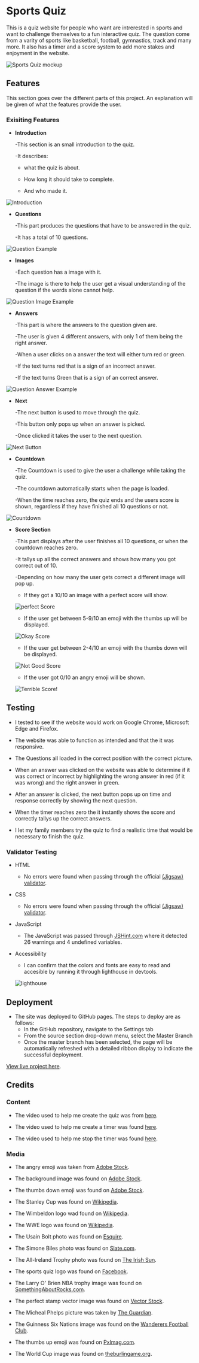 # Sports Quiz 

This is a quiz website for people who want are intrerested in sports and want to challenge themselves to a fun interactive quiz. The question come from a varity of sports like basketball, football, gymnastics, track and many more. It also has a timer and a score system to add more stakes and enjoyment in the website.

![Sports Quiz mockup](assets/images/sportsquiz.png)

## Features

This section goes over the different parts of this project. An explanation will be given of what the features provide the user.

### Exisiting Features
- __Introduction__
  
  -This section is an small introduction to the quiz.

  -It describes:
  
  - what the quiz is about.

  - How long it should take to complete.

  - And who made it.

![Introduction](assets/images/intro.png)   

- __Questions__

  -This part produces the questions that have to be answered in the quiz.

  -It has a total of 10 questions.

![Question Example](assets/images/question.png)

  - __Images__

    -Each question has a image with it.

    -The image is there to help the user get a visual understanding of the question if the words alone cannot help.

![Question Image Example](assets/images/image.png) 

  - __Answers__

    -This part is where the answers to the question given are.

    -The user is given 4 different answers, with only 1 of them being the right answer.

    -When a user clicks on a answer the text will either turn red or green.

    -If the text turns red that is a sign of an incorrect answer.

    -If the text turns Green that is a sign of an correct answer.

![Question Answer Example](assets/images/answer.png)

  - __Next__

    -The next button is used to move through the quiz.

    -This button only pops up when an answer is picked.

    -Once clicked it takes the user to the next question.

![Next Button](assets/images/next.png)

  - __Countdown__
  
    -The Countdown is used to give the user a challenge while taking the quiz.

    -The countdown automatically starts when the page is loaded.

    -When the time reaches zero, the quiz ends and the users score is shown, regardless if they have finished all 10 questions or not.

![Countdown](assets/images/timer.png)

  - __Score Section__

    -This part displays after the user finishes all 10 questions, or when the countdown reaches zero.

    -It tallys up all the correct answers and shows how many you got correct out of 10.

    -Depending on how many the user gets correct a different image will pop up.

      - If they got a 10/10 an image with a perfect score will show.

      ![perfect Score](assets/images/perfectscore.png)

      - If the user get between 5-9/10 an emoji with the thumbs up will be displayed.

      ![Okay Score](assets/images/thumbsupscore.png)

      - If the user get between 2-4/10 an emoji with the thumbs down will be displayed.

      ![Not Good Score](assets/images/thumbsdownscore.png)

      - If the user got 0/10 an angry emoji will be shown. 

      ![Terrible Score!](assets/images/angryscore.png)

## Testing

 - I tested to see if the website would work on Google Chrome, Microsoft Edge and Firefox.

 - The website was able to function as intended and that the it was responsive.

 - The Questions all loaded in the correct position with the correct picture.

 - When an answer was clicked on the website was able to determine if it was correct or incorrect by highlighting the wrong answer in red (if it was wrong) and the right answer in green.

 - After an answer is clicked, the next button pops up on time and response correctly by showing the next question.

 - When the timer reaches zero the it instantly shows the score and correctly tallys up the correct answers.

 - I let my family members try the quiz to find a realistic time that would be necessary to finish the quiz.

### Validator Testing


- HTML

  - No errors were found when passing through the official [(Jigsaw) validator](https://validator.w3.org/).
  
- CSS

  - No errors were found when passing through the official [(Jigsaw) validator](https://jigsaw.w3.org/css-validator/validator).

- JavaScript

  - The JavaScript was passed through [JSHint.com](https://jshint.com/) where it detected 26 warnings and 4 undefined variables.

- Accessibility

  - I can confirm that the colors and fonts are easy to read and accesible by running it through lighthouse in devtools.

  ![lighthouse](assets/images/lighthouse.png)

## Deployment

- The site was deployed to GitHub pages. The steps to deploy are as follows: 
  - In the GitHub repository, navigate to the Settings tab 
  - From the source section drop-down menu, select the Master Branch
  - Once the master branch has been selected, the page will be automatically refreshed with a detailed ribbon display to indicate the successful deployment. 

[View live project here](https://uloe-g.github.io/sportsquiz/).

## Credits

### Content

- The video used to help me create the quiz was from [here](https://www.youtube.com/watch?v=PBcqGxrr9g8&t=1825s).

- The video used to help me create a timer was found [here](https://www.youtube.com/watch?v=x7WJEmxNlEs&t=1s).

- The video used to help me stop the timer was found [here](https://www.youtube.com/watch?v=JRevaOwNKTI).

### Media
- The angry emoji was taken from [Adobe Stock](https://stock.adobe.com/search?k=angry+emoji).

- The background image was found on [Adobe Stock](https://stock.adobe.com/ie/search?k=multi+sports&search_type=usertyped&asset_id=475081166).

- The thumbs down emoji was found on [Adobe Stock](https://stock.adobe.com/search/images?k=thumbs+down+emoji).

- The Stanley Cup was found on [Wikipedia](https://en.wikipedia.org/wiki/Stanley_Cup).

- The Wimbeldon logo wad found on [Wikipedia](https://en.wikipedia.org/wiki/Wimbledon_Championships).

- The WWE logo was found on [Wikipedia](https://en.wikipedia.org/wiki/WWE).

- The Usain Bolt photo was found on [Esquire](https://www.esquire.com/sports/news/a47661/usain-bolt-photo-gold-medal/).

- The Simone Biles photo was found on [Slate.com](https://slate.com/culture/2023/08/simone-biles-gymnastics-return-classic-vault-comeback.html).

- The All-Ireland Trophy photo was found on [The Irish Sun](https://www.thesun.ie/sport/gaa-football/9124007/kerry-galway-all-ireland-football-final-tv-stream-time/).

- The sports quiz logo was found on [Facebook](https://www.facebook.com/sports.quizz/?paipv=0&eav=AfaAWgAhYNHbALoMg6S5-QzGZKYOwDSS32ldIRjauoGhVamwiI6BA5mLFhS32yGRbpY&_rdr).

- The Larry O' Brien NBA trophy image was found on [SomethingAboutRocks.com](https://somethingaboutrocks.com/article/nba-releases-new-trophies-designed-by-tiffany-co-and-victor-solomon/).

- The perfect stamp vector image was found on [Vector Stock](https://www.vectorstock.com/royalty-free-vector/perfect-stamp-vector-16524487).

-  The Micheal Phelps picture was taken by [The Guardian](https://www.theguardian.com/sport/live/2016/aug/09/rio-olympics-2016-day-four-drug-cheat-ban-live).

- The Guinness Six Nations image was found on the [Wanderers Football Club](https://wanderers.ie/news/6-nations-tickets-2024/).

- The thumbs up emoji was found on [Pxlmag.com](https://pxlmag.com/canadian-judge-deems-thumbs-up-emoji-legally-binding).

- The World Cup image was found on [theburlingame.org](https://theburlingameb.org/6186/features/looking-back-on-a-momentous-world-cup/).

